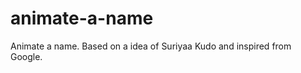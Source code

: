 animate-a-name
==============

Animate a name. Based on a idea of Suriyaa Kudo and inspired from Google.
